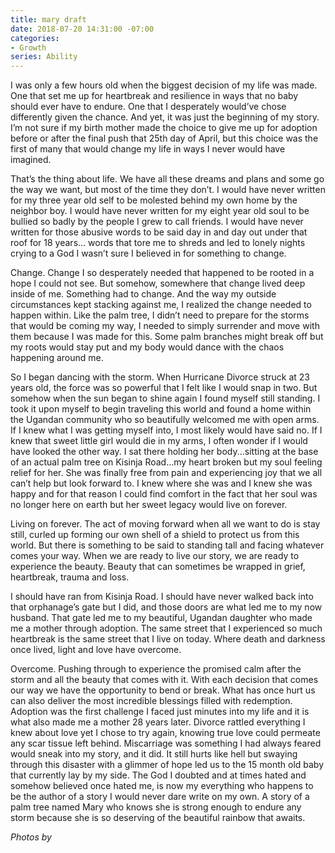 ```yaml
---
title: mary draft
date: 2018-07-20 14:31:00 -07:00
categories:
- Growth
series: Ability
---
```


I was only a few hours old when the biggest decision of my life was made. One that set me up for heartbreak and resilience in ways that no baby should ever have to endure. One that I desperately would’ve chose differently given the chance. And yet, it was just the beginning of my story. I’m not sure if my birth mother made the choice to give me up for adoption before or after the final push that 25th day of April, but this choice was the first of many that would change my life in ways I never would have imagined. 

That’s the thing about life. We have all these dreams and plans and some go the way we want, but most of the time they don’t. I would have never written for my three year old self to be molested behind my own home by the neighbor boy. I would have never written for my eight year old soul to be bullied so badly by the people I grew to call friends. I would have never written for those abusive words to be said day in and day out under that roof for 18 years… words that tore me to shreds and led to lonely nights crying to a God I wasn’t sure I believed in for something to change. 

Change. Change I so desperately needed that happened to be rooted in a hope I could not see.  But somehow, somewhere that change lived deep inside of me. Something had to change. And the way my outside circumstances kept stacking against me, I realized the change needed to happen within. Like the palm tree, I didn’t need to prepare for the storms that would be coming my way, I needed to simply surrender and move with them because I was made for this. Some palm branches might break off but my roots would stay put and my body would dance with the chaos happening around me. 

So I began dancing with the storm. When Hurricane Divorce struck at 23 years old, the force was so powerful that I felt like I would snap in two. But somehow when the sun began to shine again I found myself still standing. I took it upon myself to begin traveling this world and found a home within the Ugandan community who so beautifully welcomed me with open arms. If I knew what I was getting myself into, I most likely would have said no. If I knew that sweet little girl would die in my arms, I often wonder if I would have looked the other way. I sat there holding her body...sitting at the base of an actual palm tree on Kisinja Road...my heart broken but my soul feeling relief for her. She was finally free from pain and experiencing joy that we all can’t help but look forward to. I knew where she was and I knew she was happy and for that reason I could find comfort in the fact that her soul was no longer here on earth but her sweet legacy would live on forever. 





Living on forever. The act of moving forward when all we want to do is stay still, curled up forming our own shell of a shield to protect us from this world. But there is something to be said to standing tall and facing whatever comes your way. When we are ready to live our story, we are ready to experience the beauty. Beauty that can sometimes be wrapped in grief, heartbreak, trauma and loss.

I should have ran from Kisinja Road. I should have never walked back into that orphanage’s gate but I did, and those doors are what led me to my now husband. That gate led me to my beautiful, Ugandan daughter who made me a mother through adoption. The same street that I experienced so much heartbreak is the same street that I live on today. Where death and darkness once lived, light and love have overcome. 

Overcome. Pushing through to experience the promised calm after the storm and all the beauty that comes with it. With each decision that comes our way we have the opportunity to bend or break. What has once hurt us can also deliver the most incredible blessings filled with redemption. Adoption was the first challenge I faced just minutes into my life and it is what also made me a mother 28 years later. Divorce rattled everything I knew about love yet I chose to try again, knowing true love could permeate any scar tissue left behind. Miscarriage was something I had always feared would sneak into my story, and it did. It still hurts like hell but swaying through this disaster with a glimmer of hope led us to the 15 month old baby that currently lay by my side. The God I doubted and at times hated and somehow believed once hated me, is now my everything who happens to be the author of a story I would never dare write on my own. A story of a palm tree named Mary who knows she is strong enough to endure any storm because she is so deserving of the beautiful rainbow that awaits.

_Photos by_